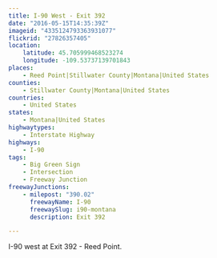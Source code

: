 ```yaml
---
title: I-90 West - Exit 392
date: "2016-05-15T14:35:39Z"
imageid: "4335124793363931077"
flickrid: "27826357405"
location:
    latitude: 45.705999468523274
    longitude: -109.53737139701843
places:
    - Reed Point|Stillwater County|Montana|United States
counties:
    - Stillwater County|Montana|United States
countries:
    - United States
states:
    - Montana|United States
highwaytypes:
    - Interstate Highway
highways:
    - I-90
tags:
    - Big Green Sign
    - Intersection
    - Freeway Junction
freewayJunctions:
    - milepost: "390.02"
      freewayName: I-90
      freewaySlug: i90-montana
      description: Exit 392

---
```

I-90 west at Exit 392 - Reed Point.
